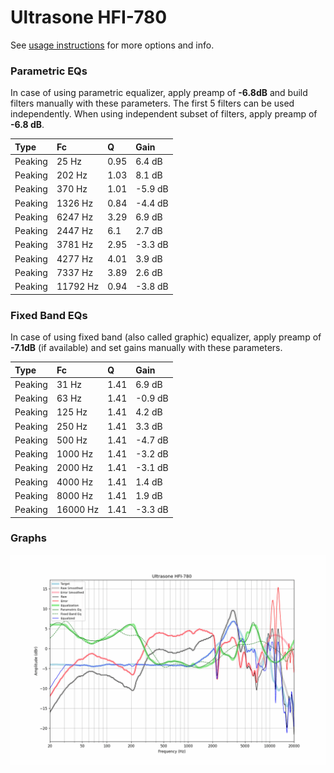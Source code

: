 # Ultrasone HFI-780
See [usage instructions](https://github.com/jaakkopasanen/AutoEq#usage) for more options and info.

### Parametric EQs
In case of using parametric equalizer, apply preamp of **-6.8dB** and build filters manually
with these parameters. The first 5 filters can be used independently.
When using independent subset of filters, apply preamp of **-6.8 dB**.

| Type    | Fc       |    Q | Gain    |
|:--------|:---------|:-----|:--------|
| Peaking | 25 Hz    | 0.95 | 6.4 dB  |
| Peaking | 202 Hz   | 1.03 | 8.1 dB  |
| Peaking | 370 Hz   | 1.01 | -5.9 dB |
| Peaking | 1326 Hz  | 0.84 | -4.4 dB |
| Peaking | 6247 Hz  | 3.29 | 6.9 dB  |
| Peaking | 2447 Hz  | 6.1  | 2.7 dB  |
| Peaking | 3781 Hz  | 2.95 | -3.3 dB |
| Peaking | 4277 Hz  | 4.01 | 3.9 dB  |
| Peaking | 7337 Hz  | 3.89 | 2.6 dB  |
| Peaking | 11792 Hz | 0.94 | -3.8 dB |

### Fixed Band EQs
In case of using fixed band (also called graphic) equalizer, apply preamp of **-7.1dB**
(if available) and set gains manually with these parameters.

| Type    | Fc       |    Q | Gain    |
|:--------|:---------|:-----|:--------|
| Peaking | 31 Hz    | 1.41 | 6.9 dB  |
| Peaking | 63 Hz    | 1.41 | -0.9 dB |
| Peaking | 125 Hz   | 1.41 | 4.2 dB  |
| Peaking | 250 Hz   | 1.41 | 3.3 dB  |
| Peaking | 500 Hz   | 1.41 | -4.7 dB |
| Peaking | 1000 Hz  | 1.41 | -3.2 dB |
| Peaking | 2000 Hz  | 1.41 | -3.1 dB |
| Peaking | 4000 Hz  | 1.41 | 1.4 dB  |
| Peaking | 8000 Hz  | 1.41 | 1.9 dB  |
| Peaking | 16000 Hz | 1.41 | -3.3 dB |

### Graphs
![](./Ultrasone%20HFI-780.png)